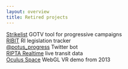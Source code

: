 ```yaml
---
layout: overview
title: Retired projects
---
```


<a href="https://strikelist.rofreg.com/" target="_blank">Strikelist</a>
<span>GOTV tool for progressive campaigns</span>
<br>
<a href="https://ribit.rofreg.com/" target="_blank">RIBIT</a>
<span>RI legislation tracker</span>
<br>
<a href="https://twitter.com/potus_progress" target="_blank">@potus_progress</a>
<span>Twitter bot</span>
<br>
<a href="https://github.com/rofreg/ripta" target="_blank">RIPTA Realtime</a>
<span>live transit data</span>
<br>
<a href="https://github.com/rofreg/oculus-space" target="_blank">Oculus Space</a>
<span>WebGL VR demo from 2013</span>
